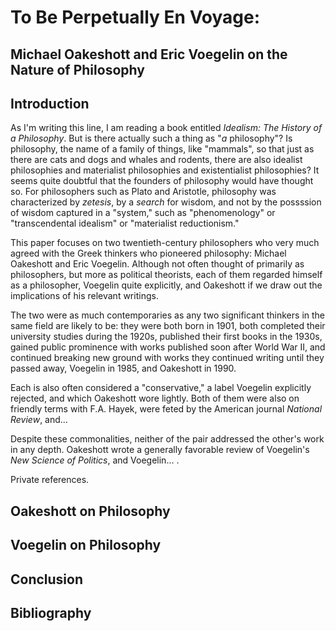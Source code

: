 # To Be Perpetually En Voyage:
## Michael Oakeshott and Eric Voegelin on the Nature of Philosophy

## Introduction

As I'm writing this line, I am reading a book entitled *Idealism: The History of a Philosophy*. But is there actually
such a thing as "*a* philosophy"? Is philosophy, the name of a family of things, like "mammals", so that just as there
are cats and dogs and whales and rodents, there are also idealist philosophies and materialist philosophies and
existentialist philosophies? It seems quite doubtful that the founders of philosophy would have thought so. For
philosophers such as Plato and Aristotle, philosophy was characterized by *zetesis*, by a *search* for wisdom, and
not by the possssion of wisdom captured in a "system," such as "phenomenology" or "transcendental idealism" or "materialist
reductionism."

This paper focuses on two twentieth-century philosophers who very much agreed with the Greek thinkers who pioneered
philosophy: Michael Oakeshott and Eric Voegelin. Although not often thought of primarily as philosophers, but more as
political theorists, each of them regarded himself as a philosopher, Voegelin quite explicitly, and Oakeshott
if we draw out the implications of his relevant writings.

The two were as much contemporaries as any two significant thinkers in the same field
are likely to be: they were both born in 1901, both completed their university studies during the 1920s, published their
first books in the 1930s, gained public prominence with works published soon after World War II, and continued breaking
new ground with works they continued writing until they passed away, Voegelin in 1985, and Oakeshott in 1990.

Each is also often considered a "conservative," a label Voegelin explicitly rejected, and which Oakeshott wore lightly.
Both of them were also on friendly terms with F.A. Hayek, were feted by the American journal *National Review*, and...

Despite these commonalities, neither of the pair addressed the other's work in any depth. Oakeshott wrote a generally
favorable review of Voegelin's *New Science of Politics*, and Voegelin... .

Private references.


## Oakeshott on Philosophy


## Voegelin on Philosophy


## Conclusion


## Bibliography



